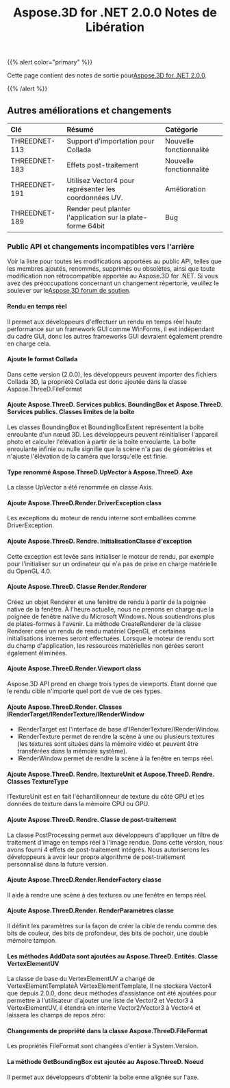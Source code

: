 ﻿---
title: Aspose.3D for .NET 2.0.0 Notes de Libération
type: docs
weight: 50
url: /fr/net/aspose-3d-for-net-2-0-0-release-notes/
---
{{% alert color="primary" %}} 

Cette page contient des notes de sortie pour[Aspose.3D for .NET 2.0.0](https://www.nuget.org/packages/Aspose.3D/2.0.0).

{{% /alert %}} 
## **Autres améliorations et changements**

|**Clé**|**Résumé**|**Catégorie**|
|:- |:- |:- |
|THREEDNET-113|Support d'importation pour Collada|Nouvelle fonctionnalité|
|THREEDNET-183|Effets post-traitement|Nouvelle fonctionnalité|
|THREEDNET-191|Utilisez Vector4 pour représenter les coordonnées UV.|Amélioration|
|THREEDNET-189|Render peut planter l'application sur la plate-forme 64bit|Bug|
### **Public API et changements incompatibles vers l'arrière**
Voir la liste pour toutes les modifications apportées au public API, telles que les membres ajoutés, renommés, supprimés ou obsolètes, ainsi que toute modification non rétrocompatible apportée au Aspose.3D for .NET. Si vous avez des préoccupations concernant un changement répertorié, veuillez le soulever sur le[Aspose.3D forum de soutien](https://forum.aspose.com/c/3d/18).
#### **Rendu en temps réel**
Il permet aux développeurs d'effectuer un rendu en temps réel haute performance sur un framework GUI comme WinForms, il est indépendant du cadre GUI, donc les autres frameworks GUI devraient également prendre en charge cela.
#### **Ajoute le format Collada**
Dans cette version (2.0.0), les développeurs peuvent importer des fichiers Collada 3D, la propriété Collada est donc ajoutée dans la classe Aspose.ThreeD.FileFormat
#### **Ajoute Aspose.ThreeD. Services publics. BoundingBox et Aspose.ThreeD. Services publics. Classes limites de la boîte**
Les classes BoundingBox et BoundingBoxExtent représentent la boîte enroulante d'un nœud 3D. Les développeurs peuvent réinitialiser l'appareil photo et calculer l'élévation à partir de la boîte enroulante. La boîte enroulante infinie ou nulle signifie que la scène n'a pas de géométries et n'ajuste l'élévation de la caméra que lorsqu'elle est finie.
#### **Type renommé Aspose.ThreeD.UpVector à Aspose.ThreeD. Axe**
La classe UpVector a été renommée en classe Axis.
#### **Ajoute Aspose.ThreeD.Render.DriverException class**
Les exceptions du moteur de rendu interne sont emballées comme DriverException.
#### **Ajoute Aspose.ThreeD. Rendre. InitialisationClasse d'exception**
Cette exception est levée sans initialiser le moteur de rendu, par exemple pour l'initialiser sur un ordinateur qui n'a pas de prise en charge matérielle du OpenGL 4.0.
#### **Ajoute Aspose.ThreeD. Classe Render.Renderer**
Créez un objet Renderer et une fenêtre de rendu à partir de la poignée native de la fenêtre. À l'heure actuelle, nous ne prenons en charge que la poignée de fenêtre native du Microsoft Windows. Nous soutiendrons plus de plates-formes à l'avenir. La méthode CreateRenderer de la classe Renderer crée un rendu de rendu matériel OpenGL et certaines initialisations internes seront effectuées. Lorsque le moteur de rendu sort du champ d'application, les ressources matérielles non gérées seront également éliminées.
#### **Ajoute Aspose.ThreeD.Render.Viewport class**
Aspose.3D API prend en charge trois types de viewports. Étant donné que le rendu cible n'importe quel port de vue de ces types.
#### **Ajoute Aspose.ThreeD.Render. Classes IRenderTarget/IRenderTexture/IRenderWindow**
- IRenderTarget est l'interface de base d'IRenderTexture/IRenderWindow.
- IRenderTexture permet de rendre la scène à une ou plusieurs textures (les textures sont situées dans la mémoire vidéo et peuvent être transférées dans la mémoire système).
- IRenderWindow permet de rendre la scène à la fenêtre en temps réel.
#### **Ajoute Aspose.ThreeD. Rendre. ItextureUnit et Aspose.ThreeD. Rendre. Classes TextureType**
ITextureUnit est en fait l'échantillonneur de texture du côté GPU et les données de texture dans la mémoire CPU ou GPU.
#### **Ajoute Aspose.ThreeD. Rendre. Classe de post-traitement**
La classe PostProcessing permet aux développeurs d'appliquer un filtre de traitement d'image en temps réel à l'image rendue. Dans cette version, nous avons fourni 4 effets de post-traitement intégrés. Nous autoriserons les développeurs à avoir leur propre algorithme de post-traitement personnalisé dans la future version.
#### **Ajoute Aspose.ThreeD.Render.RenderFactory classe**
Il aide à rendre une scène à des textures ou une fenêtre en temps réel.
#### **Ajoute Aspose.ThreeD.Render. RenderParamètres classe**
Il définit les paramètres sur la façon de créer la cible de rendu comme des bits de couleur, des bits de profondeur, des bits de pochoir, une double mémoire tampon.
#### **Les méthodes AddData sont ajoutées au Aspose.ThreeD. Entités. Classe VertexElementUV**
La classe de base du VertexElementUV a changé de VertexElementTemplate<Vector2>À VertexElementTemplate<Vector4>, Il ne stockera Vector4 que depuis 2.0.0, donc deux méthodes d'assistance ont été ajoutées pour permettre à l'utilisateur d'ajouter une liste de Vector2 et Vector3 à VertexElementUV, il étendra en interne Vector2/Vector3 à Vector4 et laissera les champs de repos zéro:
#### **Changements de propriété dans la classe Aspose.ThreeD.FileFormat**
Les propriétés FileFormat sont changées d'entier à System.Version.
#### **La méthode GetBoundingBox est ajoutée au Aspose.ThreeD. Noeud**
Il permet aux développeurs d'obtenir la boîte enne alignée sur l'axe.
